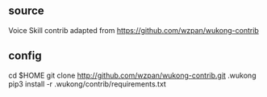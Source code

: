 ## source
Voice Skill contrib adapted from https://github.com/wzpan/wukong-contrib
## config
cd $HOME
git clone http://github.com/wzpan/wukong-contrib.git .wukong
pip3 install -r .wukong/contrib/requirements.txt
